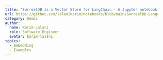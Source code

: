 ```yaml
---
title: "SurrealDB as a Vector Store for LangChain - A Jupyter notebook demonstrating how to use SurrealDB as a Vector Store."
url: https://github.com/lalanikarim/notebooks/blob/main/SurrealDB-Langchain.ipynb
category: Demos
author:
  name: Karim Lalani
  role: Software Engineer
  avatar: karim-lalani
topics:
  - Embedding
  - Examples
---
```


